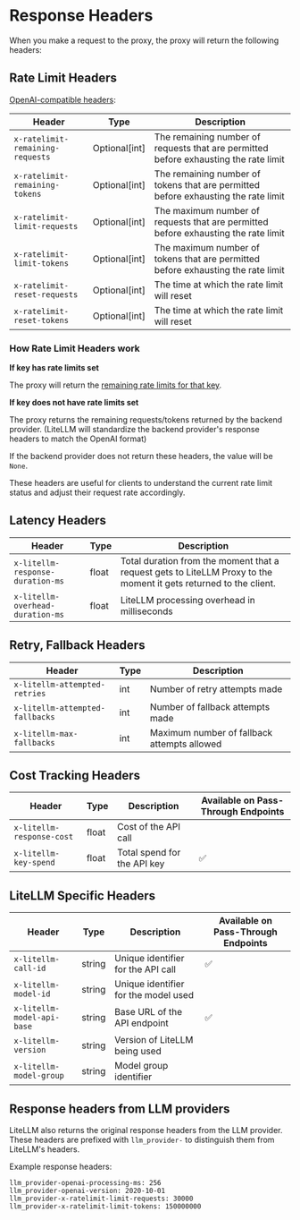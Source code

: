# Response Headers

When you make a request to the proxy, the proxy will return the following headers:

## Rate Limit Headers
[OpenAI-compatible headers](https://platform.openai.com/docs/guides/rate-limits/rate-limits-in-headers):

| Header | Type | Description |
|--------|------|-------------|
| `x-ratelimit-remaining-requests` | Optional[int] | The remaining number of requests that are permitted before exhausting the rate limit |
| `x-ratelimit-remaining-tokens` | Optional[int] | The remaining number of tokens that are permitted before exhausting the rate limit |
| `x-ratelimit-limit-requests` | Optional[int] | The maximum number of requests that are permitted before exhausting the rate limit |
| `x-ratelimit-limit-tokens` | Optional[int] | The maximum number of tokens that are permitted before exhausting the rate limit |
| `x-ratelimit-reset-requests` | Optional[int] | The time at which the rate limit will reset |
| `x-ratelimit-reset-tokens` | Optional[int] | The time at which the rate limit will reset |

### How Rate Limit Headers work

**If key has rate limits set**

The proxy will return the [remaining rate limits for that key](https://github.com/BerriAI/litellm/blob/bfa95538190575f7f317db2d9598fc9a82275492/litellm/proxy/hooks/parallel_request_limiter.py#L778).

**If key does not have rate limits set**

The proxy returns the remaining requests/tokens returned by the backend provider. (LiteLLM will standardize the backend provider's response headers to match the OpenAI format)

If the backend provider does not return these headers, the value will be `None`.

These headers are useful for clients to understand the current rate limit status and adjust their request rate accordingly.


## Latency Headers
| Header | Type | Description |
|--------|------|-------------|
| `x-litellm-response-duration-ms` | float | Total duration from the moment that a request gets to LiteLLM Proxy to the moment it gets returned to the client. |
| `x-litellm-overhead-duration-ms` | float | LiteLLM processing overhead in milliseconds |

## Retry, Fallback Headers
| Header | Type | Description |
|--------|------|-------------|
| `x-litellm-attempted-retries` | int | Number of retry attempts made |
| `x-litellm-attempted-fallbacks` | int | Number of fallback attempts made |
| `x-litellm-max-fallbacks` | int | Maximum number of fallback attempts allowed |

## Cost Tracking Headers
| Header | Type | Description | Available on Pass-Through Endpoints |
|--------|------|-------------|-------------|
| `x-litellm-response-cost` | float | Cost of the API call | |
| `x-litellm-key-spend` | float | Total spend for the API key | ✅ |

## LiteLLM Specific Headers
| Header | Type | Description | Available on Pass-Through Endpoints |
|--------|------|-------------|-------------|
| `x-litellm-call-id` | string | Unique identifier for the API call | ✅ |
| `x-litellm-model-id` | string | Unique identifier for the model used | |
| `x-litellm-model-api-base` | string | Base URL of the API endpoint | ✅ |
| `x-litellm-version` | string | Version of LiteLLM being used | |
| `x-litellm-model-group` | string | Model group identifier | |

## Response headers from LLM providers

LiteLLM also returns the original response headers from the LLM provider. These headers are prefixed with `llm_provider-` to distinguish them from LiteLLM's headers.

Example response headers:
```
llm_provider-openai-processing-ms: 256
llm_provider-openai-version: 2020-10-01
llm_provider-x-ratelimit-limit-requests: 30000
llm_provider-x-ratelimit-limit-tokens: 150000000
```

